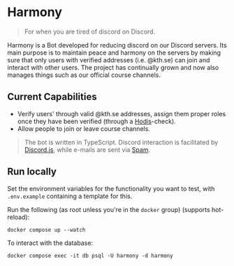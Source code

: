 # Harmony

> For when you are tired of discord on Discord.

Harmony is a Bot developed for reducing discord on our Discord servers. Its main purpose is to maintain peace and harmony on the servers by making sure that only users with verified addresses (i.e. @kth.se) can join and interact with other users. The project has continually grown and now also manages things such as our official course channels.

## Current Capabilities

- Verify users' through valid @kth.se addresses, assign them proper roles once they have been verified (through a [Hodis](https://hodis.datasektionen.se/)-check).
- Allow people to join or leave course channels.

> The bot is written in TypeScript. Discord interaction is facilitated by [Discord.js](https://discord.js.org/), while e-mails are sent via [Spam](https://github.com/datasektionen/spam).

## Run locally

Set the environment variables for the functionality you want to test, with `.env.example` containing a template for this.

Run the following (as root unless you're in the `docker` group) (supports hot-reload):

`docker compose up --watch`

To interact with the database:

`docker compose exec -it db psql -U harmony -d harmony`
